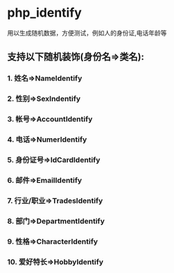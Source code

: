 # php_identify
用以生成随机数据，方便测试，例如人的身份证,电话年龄等
## 支持以下随机装饰(身份名=>类名):
### 1. 姓名=>NameIdentify
### 2. 性别=>SexIndentify
### 3. 帐号=>AccountIdentify
### 4. 电话=>NumerIdentify
### 5. 身份证号=>IdCardIdentify
### 6. 邮件=>EmailIdentify
### 7. 行业/职业=>TradesIdentify
### 8. 部门=>DepartmentIdentify
### 9. 性格=>CharacterIdentify
### 10. 爱好特长=>HobbyIdentify

